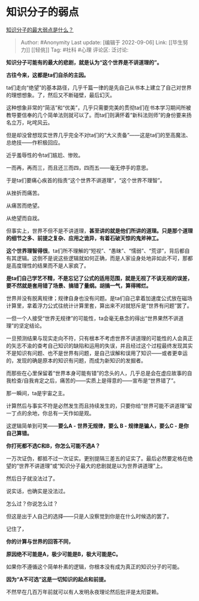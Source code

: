 # 知识分子的弱点
[知识分子的最大弱点是什么？](https://www.zhihu.com/question/22543671/answer/2406733772)

> Author: #Anonymity
> Last update: [编辑于 2022-09-06]
> Link: [[毕生努力]] [[轻佻]]
> Tag: #社科 #心理
> 评论区:
> 泛讨论:

**知识分子可能有的最大的悲剧，就是认为“这个世界是不讲道理的”。**

**古往今来，这都是ta们自杀的主因。**

ta们走向“绝望”的基本路径，几乎千篇一律的是先自己从书本上建立了自己对世界的理想想象。了，然后又不断碰壁，最后幻灭。

这种想象非常的“简洁”和“优美”，几乎只需要完美的贯彻ta们在书本学习期间所被教导要信奉的几个简单法则就可以了。而ta们则满怀着“新科法则师”的身份要来扬名立万，叱咤风云。

但是却没曾想现实世界几乎完全不对ta们的“大义责备”——这是ta们的至高魔法、总绝技——作积极回应。

近乎羞辱性的令ta们尴尬、惨败。

一而再，再而三，而且还三而四，四而五——毫无停手的意思。

于是ta们要痛心疾首的指责“这个世界不讲道理”，“这个世界不理智”。

从挫折而痛苦。

从痛苦而绝望。

从绝望而自戕。

但事实上，世界不但不是不讲道理，**甚至讲的就是他们所讲的道理。只是那个道理的细节之多、前提之复杂、应用之诡异，有着石破天惊的鬼斧神工。**

**这个世界理智得很**。ta们所不理解的“短视”、“愚昧”、“懦弱”、“荒谬”，背后都自有其逻辑。这倒不是说这些逻辑就如何正确，而是人家设身处地非如此不可，那都是高度理性的结果而不是人家疯了。

**是ta们自己学艺不精，不是忘记了公式的适用范围，就是无视了不该无视的误差，要不然就是套用错了场景、搞错了量纲。胡搞一气，算得稀烂。**

世界并没有脱离规律；规律自身也没有问题。是ta们自己拿着加速度公式放在磁场计算里，拿着浮力公式往统计计算里套，算出来不对就怒斥是“世界有问题”罢了。

一但一个人接受“世界无规律”的可能性，ta会毫无悬念的得出“世界果然不讲道理”的坚定结论。

一旦预测结果与现实走向不符，只有根本不考虑世界不讲道理的可能性的人会真正的矢志不渝的查考自己知识的缺陷和运用的失误，并且经过这个过程最终发现其实不是知识有问题、也不是世界有问题，是自己误解和误用了知识——或者更幸运的，发现的确是原本的知识有问题，而成为新知识的发掘者。

而那些在心里保留着“世界本身可能有错”的念头的人，几乎总是会在虚应故事的自我检查/自我肯定之后，痛苦的——实质上是得意的——宣布是“世界错了”。

那一瞬间，ta是宇宙之主。

计算然后与事实不符是必然发生而且持续发生的，只要你给“世界可能不讲道理”留一丁点的余地，你总有一天作如是观。

这逻辑简单到可笑——**要么A - 世界无规律，要么 B - 规律是骗人，要么C - 是你自己算错。**

**你打死都不选C和B，你怎么可能不选A？**

一万次证伪，都抵不过一次证实。更别提隔三差五的证实了。最后必然要定格在绝望的“世界不讲道理”或“知识分子最大的悲剧就是以为世界讲道理”上。

然后日子就没法过了。

说实话，也确实是没法过。

怎么过？你说怎么过？

但这是出于人自己的选择——只是人没察觉到你是在什么时候选的罢了。

记住了，

**你的计算与世界的回答不同，**

**原因绝不可能是A，极少可能是B，极大可能是C。**

如果你不遵循这个简单朴素的逻辑，你根本没有成为真正的知识分子的可能。

**因为“A不可选”这是一切知识的起点和前提。**

不然早在几百万年前就可以有人发明永夜理论然后批评是太阳耍赖。
